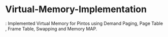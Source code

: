 # Virtual-Memory-Implementation
: Implemented Virtual Memory for Pintos using Demand Paging, Page Table , Frame Table, Swapping and Memory MAP.
